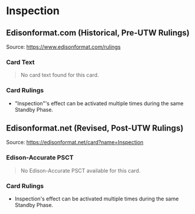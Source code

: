 # Inspection

## Edisonformat.com (Historical, Pre-UTW Rulings)

Source: https://www.edisonformat.com/rulings

### Card Text

> No card text found for this card.

### Card Rulings

*   "Inspection"'s effect can be activated multiple times during the same Standby Phase.

## Edisonformat.net (Revised, Post-UTW Rulings)

Source: https://edisonformat.net/card?name=Inspection

### Edison-Accurate PSCT

> No Edison-Accurate PSCT available for this card.

### Card Rulings

*   Inspection's effect can be activated multiple times during the same Standby Phase.
            